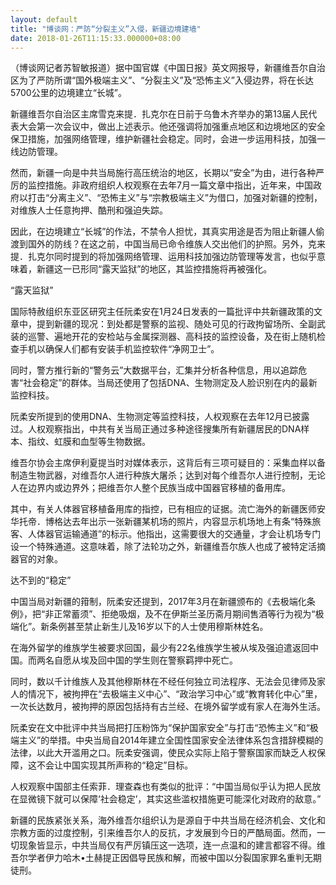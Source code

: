 ```yaml
---
layout: default
title: "博谈网：严防“分裂主义”入侵，新疆边境建墙"
date: 2018-01-26T11:15:33.000000+08:00
---
```


（博谈网记者苏智敏报道）据中国官媒《中国日报》英文网报导，新疆维吾尔自治区为了严防所谓“国外极端主义”、“分裂主义”及“恐怖主义”入侵边界，将在长达5700公里的边境建立“长城”。

新疆维吾尔自治区主席雪克来提．扎克尔在日前于乌鲁木齐举办的第13届人民代表大会第一次会议中，做出上述表示。他还强调将加强重点地区和边境地区的安全保卫措施，加强网络管理，维护新疆社会稳定。同时，会进一步运用科技，加强一线边防管理。

然而，新疆一向是中共当局施行高压统治的地区，长期以“安全”为由，进行各种严厉的监控措施。非政府组织人权观察在去年7月一篇文章中指出，近年来，中国政府以打击“分离主义”、“恐怖主义”与“宗教极端主义”为借口，加强对新疆的控制，对维族人士任意拘押、酷刑和强迫失踪。

因此，在边境建立“长城”的作法，不禁令人担忧，其真实用途是否为阻止新疆人偷渡到国外的防线？在这之前，中国当局已命令维族人交出他们的护照。另外，克来提．扎克尔同时提到的将加强网络管理、运用科技加强边防管理等发言，也似乎意味着，新疆这一已形同“露天监狱”的地区，其监控措施将再被强化。

“露天监狱”

国际特赦组织东亚区研究主任阮柔安在1月24日发表的一篇批评中共新疆政策的文章中，提到新疆的现况：到处都是警察的监视、随处可见的行政拘留场所、全副武装的巡警、遍地开花的安检站与金属探测器、高科技的监控设备，及在街上随机检查手机以确保人们都有安装手机监控软件“净网卫士”。

同时，警方推行新的“警务云”大数据平台，汇集并分析各种信息，用以追踪危害“社会稳定”的群体。当局还使用了包括DNA、生物测定及人脸识别在内的最新监控科技。

阮柔安所提到的使用DNA、生物测定等监控科技，人权观察在去年12月已披露过。人权观察指出，中共有关当局正通过多种途径搜集所有新疆居民的DNA样本、指纹、虹膜和血型等生物数据。

维吾尔协会主席伊利夏提当时对媒体表示，这背后有三项可疑目的：采集血样以备制造生物武器，对维吾尔人进行种族大屠杀；达到对每个维吾尔人进行控制，无论人在边界内或边界外；把维吾尔人整个民族当成中国器官移植的备用库。

其中，有关人体器官移植备用库的指控，已有相应的证据。流亡海外的新疆医师安华托帝．博格达去年出示一张新疆某机场的照片，内容显示机场地上有条“特殊旅客、人体器官运输通道”的标示。他指出，这需要很大的交通量，才会让机场专门设一个特殊通道。这意味着，除了法轮功之外，新疆维吾尔族人也成了被特定活摘器官的对象。

达不到的“稳定”

中国当局对新疆的箝制，阮柔安还提到，2017年3月在新疆颁布的《去极端化条例》，把“非正常蓄须”、拒绝吸烟，及不在伊斯兰圣历斋月期间售酒等行为视为“极端化”。新条例甚至禁止新生儿及16岁以下的人士使用穆斯林姓名。

在海外留学的维族学生被要求回国，最少有22名维族学生被从埃及强迫遣返回中国。而两名自愿从埃及回中国的学生则在警察羁押中死亡。

同时，数以千计维族人及其他穆斯林在不经任何独立司法程序、无法会见律师及家人的情况下，被拘押在“去极端主义中心”、“政治学习中心”或“教育转化中心”里，一次长达数月，被拘押的原因包括持有古兰经、在境外留学或有家人在海外生活。

阮柔安在文中批评中共当局把打压粉饰为“保护国家安全”与打击“恐怖主义”和“极端主义”的举措。中央当局自2014年建立全国性国家安全法律体系包含措辞模糊的法律，以此大开滥用之口。阮柔安强调，使民众实际上陷于警察国家而缺乏人权保障，这不会让中国实现其所声称的“稳定”目标。

人权观察中国部主任索菲．理查森也有类似的批评：“中国当局似乎认为把人民放在显微镜下就可以保障‘社会稳定’，其实这些滥权措施更可能深化对政府的敌意。”

新疆的民族紧张关系，海外维吾尔组织认为是源自于中共当局在经济机会、文化和宗教方面的过度控制，引来维吾尔人的反抗，才发展到今日的严酷局面。然而，一切现象皆显示，中共当局仅有严厉镇压这一选项，连一点温和的建言都容不得。维吾尔学者伊力哈木•土赫提正因倡导民族和解，而被中国以分裂国家罪名重判无期徒刑。


